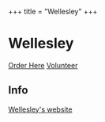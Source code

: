 +++
title = "Wellesley"
+++

# Wellesley

<div class="biglink center">

[Order Here](https://docs.google.com/forms/d/e/1FAIpQLSdWO5bSqSzLEfU9IlkAOPF1U_k63T7RtlwkcaVOjIFu_Szw5w/viewform)
[Volunteer](https://docs.google.com/forms/d/e/1FAIpQLSd2JBXSEVb63q6h5jLTd9QDk-wnSosCQlerjL3_ucSkpwfG5g/viewform)

</div>

## Info

[Wellesley's website](https://studentsforwellesley.org)